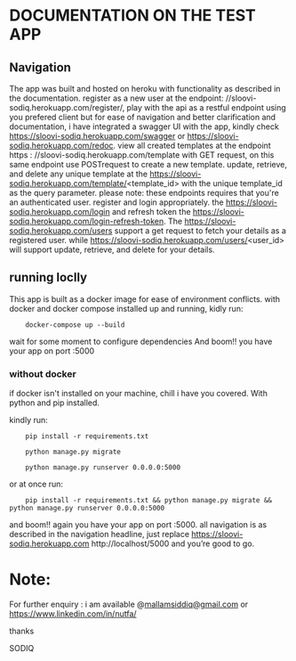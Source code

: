 # DOCUMENTATION ON THE TEST APP



## Navigation

The app was built and hosted on heroku with functionality as described in the documentation. register as a new user at the endpoint: //sloovi-sodiq.herokuapp.com/register/, play with the api as a restful endpoint using you prefered client but for ease of navigation and better clarification and documentation, i have integrated a swagger UI with the app, kindly check https://sloovi-sodiq.herokuapp.com/swagger or https://sloovi-sodiq.herokuapp.com/redoc. view all created templates at the endpoint https : //sloovi-sodiq.herokuapp.com/template with GET request, on this same endpoint use POSTrequest to create a new template. update, retrieve, and delete any unique template at the https://sloovi-sodiq.herokuapp.com/template/<template_id>  with the unique template_id as the query parameter. please note: these endpoints requires that you're an authenticated user. register and login appropriately. the https://sloovi-sodiq.herokuapp.com/login and refresh token the https://sloovi-sodiq.herokuapp.com/login-refresh-token. The 
https://sloovi-sodiq.herokuapp.com/users support a get request to fetch your details as a registered user. while https://sloovi-sodiq.herokuapp.com/users/<user_id>  will support update, retrieve, and delete for your details. 

## running loclly

This app is built as a docker image for ease of environment conflicts. with docker and docker compose installed up and running, kidly run:

		docker-compose up --build

wait for some moment to configure dependencies And boom!! you have your app on port :5000

### without docker

if docker isn't installed on your machine, chill i have you covered. With python and pip installed. 

kindly run:

		pip install -r requirements.txt

		python manage.py migrate

		python manage.py runserver 0.0.0.0:5000

or at once run:

		pip install -r requirements.txt && python manage.py migrate && python manage.py runserver 0.0.0.0:5000

and boom!! again you have your app on port :5000. all navigation is as described in the navigation headline, just replace https://sloovi-sodiq.herokuapp.com http://localhost/5000 and you’re good to go.
  
# Note:

For further enquiry : i am available @mallamsiddiq@gmail.com or https://www.linkedin.com/in/nutfa/ 

thanks 

SODIQ


